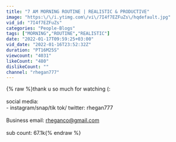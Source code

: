 ```yaml
---
title: "7 AM MORNING ROUTINE | REALISTIC & PRODUCTIVE"
image: "https:\/\/i.ytimg.com\/vi\/7I4f7EZFuZs\/hqdefault.jpg"
vid_id: "7I4f7EZFuZs"
categories: "People-Blogs"
tags: ["MORNING","ROUTINE","REALISTIC"]
date: "2022-01-17T09:59:25+03:00"
vid_date: "2022-01-16T23:52:32Z"
duration: "PT16M25S"
viewcount: "4031"
likeCount: "480"
dislikeCount: ""
channel: "rhegan777"
---
```

{% raw %}thank u so much for watching (:<br /><br />social media: <br />- instagram/snap/tik tok/ twitter: rhegan777<br /><br />Business email: rheganco@gmail.com<br /><br />sub count: 67.1k{% endraw %}
